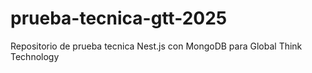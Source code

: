 # prueba-tecnica-gtt-2025
Repositorio de prueba tecnica Nest.js con MongoDB para Global Think Technology
